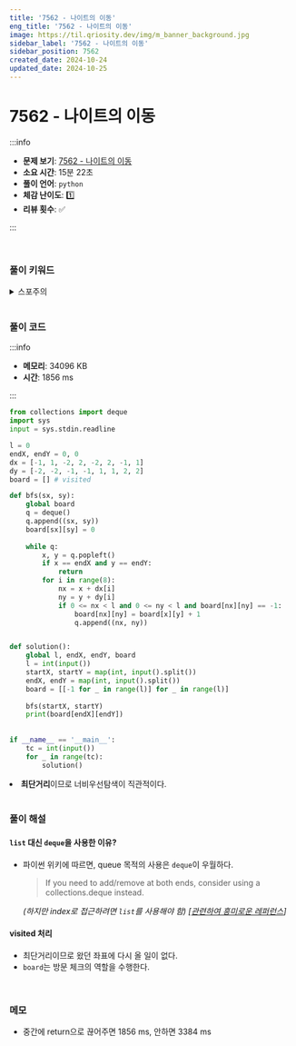 ```yaml
---
title: '7562 - 나이트의 이동'
eng_title: '7562 - 나이트의 이동'
image: https://til.qriosity.dev/img/m_banner_background.jpg
sidebar_label: '7562 - 나이트의 이동'
sidebar_position: 7562
created_date: 2024-10-24
updated_date: 2024-10-25
---
```


# 7562 - 나이트의 이동

:::info

- **문제 보기**: [7562 - 나이트의 이동](https://www.acmicpc.net/problem/7562)
- **소요 시간**: 15분 22초
- **풀이 언어**: `python`
- **체감 난이도**: 1️⃣
- **리뷰 횟수**: ✅

:::

<br />

### 풀이 키워드

<details>
<summary>스포주의</summary>

`BFS`

</details>

<br />

### 풀이 코드

:::info

- **메모리**: 34096 KB
- **시간**: 1856 ms

:::

```python
from collections import deque
import sys
input = sys.stdin.readline

l = 0
endX, endY = 0, 0
dx = [-1, 1, -2, 2, -2, 2, -1, 1]
dy = [-2, -2, -1, -1, 1, 1, 2, 2]
board = [] # visited

def bfs(sx, sy):
    global board
    q = deque()
    q.append((sx, sy))
    board[sx][sy] = 0
    
    while q:
        x, y = q.popleft()
        if x == endX and y == endY:
            return
        for i in range(8):
            nx = x + dx[i]
            ny = y + dy[i]
            if 0 <= nx < l and 0 <= ny < l and board[nx][ny] == -1:
                board[nx][ny] = board[x][y] + 1
                q.append((nx, ny))


def solution():
    global l, endX, endY, board
    l = int(input())
    startX, startY = map(int, input().split())
    endX, endY = map(int, input().split())
    board = [[-1 for _ in range(l)] for _ in range(l)]
    
    bfs(startX, startY)
    print(board[endX][endY])
    
    
if __name__ == '__main__':
    tc = int(input())
    for _ in range(tc):
        solution()
```

<li><span style={{fontSize:32+'px'}}><b>최단거리</b></span>이므로 너비우선탐색이 직관적이다.</li>

<br />

### 풀이 해설

#### `list` 대신 `deque`을 사용한 이유?
- 파이썬 위키에 따르면, queue 목적의 사용은 `deque`이 우월하다.
    >  If you need to add/remove at both ends, consider using a collections.deque instead.

    *(하지만 index로 접근하려면 `list`를 사용해야 함) [[관련하여 흥미로운 레퍼런스](https://velog.io/@mindol/%ED%8C%8C%EC%9D%B4%EC%8D%AC-deque%EC%9D%98-%EC%9D%B8%EB%8D%B1%EC%8A%A4-%EC%A0%91%EA%B7%BC-%EC%97%B0%EC%82%B0-%EC%8B%9C%EA%B0%84-%EB%B3%B5%EC%9E%A1%EB%8F%84)]*

#### visited 처리
- 최단거리이므로 왔던 좌표에 다시 올 일이 없다.
- `board`는 방문 체크의 역할을 수행한다.

<br />

### 메모

- 중간에 return으로 끊어주면 1856 ms, 안하면 3384 ms